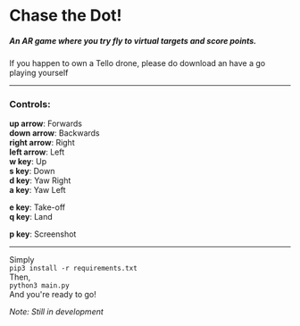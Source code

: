 # Chase the Dot!
##### An AR game where you try fly to virtual targets and score points.
If you happen to own a Tello drone, please do download an have a go playing yourself

***
### Controls:
**up arrow**: Forwards  
**down arrow**: Backwards  
**right arrow**: Right  
**left arrow**: Left  
**w key**: Up  
**s key**: Down  
**d key**: Yaw Right  
**a key**: Yaw Left  

**e key**: Take-off  
**q key**: Land  

**p key**: Screenshot  
***
Simply  
``pip3 install -r requirements.txt``  
Then,  
``python3 main.py``  
And you're ready to go!

*Note: Still in development*
